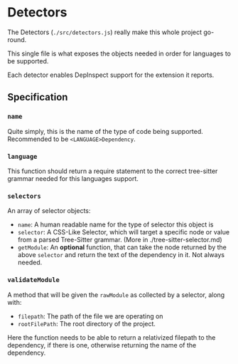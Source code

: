 # Detectors

The Detectors (`./src/detectors.js`) really make this whole project go-round.

This single file is what exposes the objects needed in order for languages to be supported.

Each detector enables DepInspect support for the extension it reports.

## Specification

### `name`

Quite simply, this is the name of the type of code being supported. Recommended to be `<LANGUAGE>Dependency`.

### `language`

This function should return a require statement to the correct tree-sitter grammar needed for this languages support.

### `selectors`

An array of selector objects:

* `name`: A human readable name for the type of selector this object is
* `selector`: A CSS-Like Selector, which will target a specific node or value from a parsed Tree-Sitter grammar. (More in ./tree-sitter-selector.md)
* `getModule`: An **optional** function, that can take the node returned by the above `selector` and return the text of the dependency in it. Not always needed.

### `validateModule`

A method that will be given the `rawModule` as collected by a selector, along with:

* `filepath`: The path of the file we are operating on
* `rootFilePath`: The root directory of the project.

Here the function needs to be able to return a relativized filepath to the dependency, if there is one, otherwise returning the name of the dependency.
